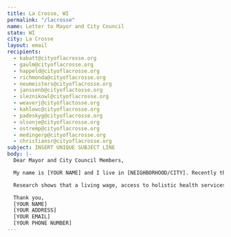 ```yaml
---
title: La Crosse, WI
permalink: "/lacrosse"
name: Letter to Mayor and City Council
state: WI
city: La Crosse
layout: email
recipients:
  - kabatt@cityoflacrosse.org
  - gaulm@cityoflacrosse.org
  - happeld@cityoflacrosse.org
  - richmonda@cityoflacrosse.org
  - neumeisters@cityoflacrosse.org
  - janssenb@cityoflactosse.org
  - sleznikowl@cityoflacrosse.org
  - weaverj@cityoflactosse.org
  - kahlowc@cityoflacrosse.org
  - padeskyg@cityoflacrosse.org
  - olsonje@cityoflacrosse.org
  - ostremp@cityoflacrosse.org
  - medingerp@cityoflacrosse.org
  - christiansr@cityoflacrosse.org
subject: INSERT UNIQUE SUBJECT LINE
body: |-
  Dear Mayor and City Council Members,

  My name is [YOUR NAME] and I live in [NEIGHBORHOOD/CITY]. Recently the city of La Crosse added a website to display ‘transparency in policing.’ While I applaud the willingness to listen to protesters and add a measure like this, we in the community are well aware that with such serious issues in our city, state, and country, more serious measures must be taken. That is why I am asking that the La Crosse Council make a more overt and visible commitment to racial justice by reallocating law enforcement funding towards city welfare programs that provide support for those most vulnerable in our community, and programs that facilitate the dismantling of racial and class inequality.

  Research shows that a living wage, access to holistic health services and treatment, educational opportunity, and stable housing are far more successful at promoting community safety than police or prisons. As such, I demand more aggressive financial support be directed to those areas. I also urge the La Crosse Council to enact legislation that holds police accountable and to overturn policies that allow police to engage in unlawful behavior with impunity. People are marching in the streets because they know that these actions will result in a healthier, more just society. Can I count on your focus on social service programs?

  Thank you,
  [YOUR NAME]
  [YOUR ADDRESS]
  [YOUR EMAIL]
  [YOUR PHONE NUMBER]
---
```


